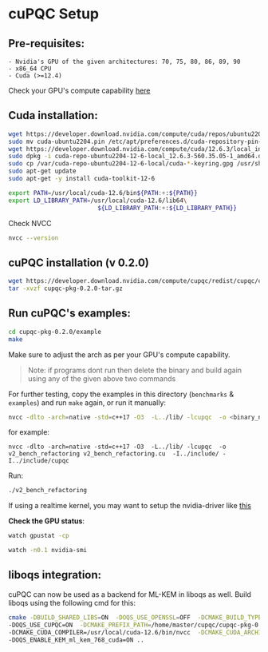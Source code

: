 # cuPQC Setup

## Pre-requisites:
```
- Nvidia's GPU of the given architectures: 70, 75, 80, 86, 89, 90 
- x86_64 CPU
- Cuda (>=12.4)
```
Check your GPU's compute capability [here](https://developer.nvidia.com/cuda-gpus)

## Cuda installation:
```sh
wget https://developer.download.nvidia.com/compute/cuda/repos/ubuntu2204/x86_64/cuda-ubuntu2204.pin
sudo mv cuda-ubuntu2204.pin /etc/apt/preferences.d/cuda-repository-pin-600
wget https://developer.download.nvidia.com/compute/cuda/12.6.3/local_installers/cuda-repo-ubuntu2204-12-6-local_12.6.3-560.35.05-1_amd64.deb
sudo dpkg -i cuda-repo-ubuntu2204-12-6-local_12.6.3-560.35.05-1_amd64.deb
sudo cp /var/cuda-repo-ubuntu2204-12-6-local/cuda-*-keyring.gpg /usr/share/keyrings/
sudo apt-get update
sudo apt-get -y install cuda-toolkit-12-6
```
```sh
export PATH=/usr/local/cuda-12.6/bin${PATH:+:${PATH}}
export LD_LIBRARY_PATH=/usr/local/cuda-12.6/lib64\
                         ${LD_LIBRARY_PATH:+:${LD_LIBRARY_PATH}}
```
Check NVCC
```sh
nvcc --version
```

## cuPQC installation (v 0.2.0)
```sh
wget https://developer.download.nvidia.com/compute/cupqc/redist/cupqc/cupqc-pkg-0.2.0.tar.gz
tar -xvzf cupqc-pkg-0.2.0-tar.gz
```

## Run cuPQC's examples:
```sh
cd cupqc-pkg-0.2.0/example
make
```
Make sure to adjust the arch as per your GPU's compute capability.

> Note: if programs dont run then delete the binary and build again using any of the given above two commands

For further testing, copy the examples in this directory (`benchmarks` & `examples`) and run `make` again, or run it manually:
```sh
nvcc -dlto -arch=native -std=c++17 -O3  -L../lib/ -lcupqc  -o <binary_name> <file_name.cu>  -I../include/ -I../include/cupqc
```
for example:
```shell
nvcc -dlto -arch=native -std=c++17 -O3  -L../lib/ -lcupqc  -o v2_bench_refactoring v2_bench_refactoring.cu  -I../include/ -I../include/cupqc
```
Run:
```sh
./v2_bench_refactoring
```

If using a realtime kernel, you may want to setup the nvidia-driver like [this](https://github.com/lakshya-chopra/nvidia-driver-rtk22)

**Check the GPU status**:
```sh
watch gpustat -cp
```
```sh
watch -n0.1 nvidia-smi
```

## liboqs integration:
cuPQC can now be used as a backend for ML-KEM in liboqs as well. Build liboqs using the following cmd for this:
```sh
cmake -DBUILD_SHARED_LIBS=ON  -DOQS_USE_OPENSSL=OFF  -DCMAKE_BUILD_TYPE=Release -DOQS_DIST_BUILD=ON  \
-DOQS_USE_CUPQC=ON  -DCMAKE_PREFIX_PATH=/home/master/cupqc/cupqc-pkg-0.2.0/cmake   \    
-DCMAKE_CUDA_COMPILER=/usr/local/cuda-12.6/bin/nvcc  -DCMAKE_CUDA_ARCHITECTURES=86    \    
-DOQS_ENABLE_KEM_ml_kem_768_cuda=ON ..
```



